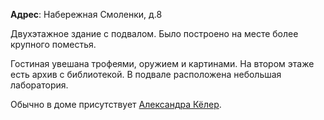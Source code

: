 **Адрес**: Набережная Смоленки, д.8

Двухэтажное здание с подвалом. Было построено на месте более крупного поместья.

Гостиная увешана трофеями, оружием и картинами. На втором этаже есть архив с библиотекой. В подвале расположена небольшая лаборатория.

Обычно в доме присутствует [Александра Кёлер](</Дело/Александра Кёлер.md>).